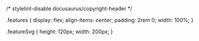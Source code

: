 /\* stylelint-disable docusaurus/copyright-header \*/

.features { display: flex; align-items: center; padding: 2rem 0; width:
100%; }

.featureSvg { height: 120px; width: 200px; }

